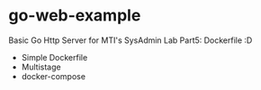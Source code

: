 # go-web-example
Basic Go Http Server for MTI's SysAdmin Lab Part5: Dockerfile :D
 - Simple Dockerfile
 - Multistage
 - docker-compose
